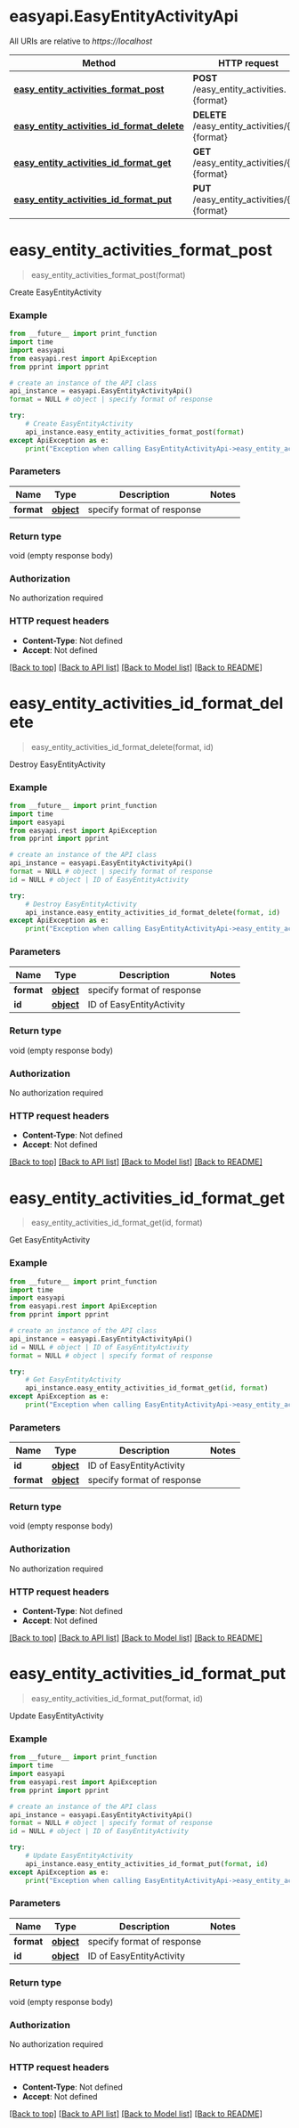 # easyapi.EasyEntityActivityApi

All URIs are relative to *https://localhost*

Method | HTTP request | Description
------------- | ------------- | -------------
[**easy_entity_activities_format_post**](EasyEntityActivityApi.md#easy_entity_activities_format_post) | **POST** /easy_entity_activities.{format} | Create EasyEntityActivity
[**easy_entity_activities_id_format_delete**](EasyEntityActivityApi.md#easy_entity_activities_id_format_delete) | **DELETE** /easy_entity_activities/{id}.{format} | Destroy EasyEntityActivity
[**easy_entity_activities_id_format_get**](EasyEntityActivityApi.md#easy_entity_activities_id_format_get) | **GET** /easy_entity_activities/{id}.{format} | Get EasyEntityActivity
[**easy_entity_activities_id_format_put**](EasyEntityActivityApi.md#easy_entity_activities_id_format_put) | **PUT** /easy_entity_activities/{id}.{format} | Update EasyEntityActivity


# **easy_entity_activities_format_post**
> easy_entity_activities_format_post(format)

Create EasyEntityActivity

### Example
```python
from __future__ import print_function
import time
import easyapi
from easyapi.rest import ApiException
from pprint import pprint

# create an instance of the API class
api_instance = easyapi.EasyEntityActivityApi()
format = NULL # object | specify format of response

try:
    # Create EasyEntityActivity
    api_instance.easy_entity_activities_format_post(format)
except ApiException as e:
    print("Exception when calling EasyEntityActivityApi->easy_entity_activities_format_post: %s\n" % e)
```

### Parameters

Name | Type | Description  | Notes
------------- | ------------- | ------------- | -------------
 **format** | [**object**](.md)| specify format of response | 

### Return type

void (empty response body)

### Authorization

No authorization required

### HTTP request headers

 - **Content-Type**: Not defined
 - **Accept**: Not defined

[[Back to top]](#) [[Back to API list]](../README.md#documentation-for-api-endpoints) [[Back to Model list]](../README.md#documentation-for-models) [[Back to README]](../README.md)

# **easy_entity_activities_id_format_delete**
> easy_entity_activities_id_format_delete(format, id)

Destroy EasyEntityActivity

### Example
```python
from __future__ import print_function
import time
import easyapi
from easyapi.rest import ApiException
from pprint import pprint

# create an instance of the API class
api_instance = easyapi.EasyEntityActivityApi()
format = NULL # object | specify format of response
id = NULL # object | ID of EasyEntityActivity

try:
    # Destroy EasyEntityActivity
    api_instance.easy_entity_activities_id_format_delete(format, id)
except ApiException as e:
    print("Exception when calling EasyEntityActivityApi->easy_entity_activities_id_format_delete: %s\n" % e)
```

### Parameters

Name | Type | Description  | Notes
------------- | ------------- | ------------- | -------------
 **format** | [**object**](.md)| specify format of response | 
 **id** | [**object**](.md)| ID of EasyEntityActivity | 

### Return type

void (empty response body)

### Authorization

No authorization required

### HTTP request headers

 - **Content-Type**: Not defined
 - **Accept**: Not defined

[[Back to top]](#) [[Back to API list]](../README.md#documentation-for-api-endpoints) [[Back to Model list]](../README.md#documentation-for-models) [[Back to README]](../README.md)

# **easy_entity_activities_id_format_get**
> easy_entity_activities_id_format_get(id, format)

Get EasyEntityActivity

### Example
```python
from __future__ import print_function
import time
import easyapi
from easyapi.rest import ApiException
from pprint import pprint

# create an instance of the API class
api_instance = easyapi.EasyEntityActivityApi()
id = NULL # object | ID of EasyEntityActivity
format = NULL # object | specify format of response

try:
    # Get EasyEntityActivity
    api_instance.easy_entity_activities_id_format_get(id, format)
except ApiException as e:
    print("Exception when calling EasyEntityActivityApi->easy_entity_activities_id_format_get: %s\n" % e)
```

### Parameters

Name | Type | Description  | Notes
------------- | ------------- | ------------- | -------------
 **id** | [**object**](.md)| ID of EasyEntityActivity | 
 **format** | [**object**](.md)| specify format of response | 

### Return type

void (empty response body)

### Authorization

No authorization required

### HTTP request headers

 - **Content-Type**: Not defined
 - **Accept**: Not defined

[[Back to top]](#) [[Back to API list]](../README.md#documentation-for-api-endpoints) [[Back to Model list]](../README.md#documentation-for-models) [[Back to README]](../README.md)

# **easy_entity_activities_id_format_put**
> easy_entity_activities_id_format_put(format, id)

Update EasyEntityActivity

### Example
```python
from __future__ import print_function
import time
import easyapi
from easyapi.rest import ApiException
from pprint import pprint

# create an instance of the API class
api_instance = easyapi.EasyEntityActivityApi()
format = NULL # object | specify format of response
id = NULL # object | ID of EasyEntityActivity

try:
    # Update EasyEntityActivity
    api_instance.easy_entity_activities_id_format_put(format, id)
except ApiException as e:
    print("Exception when calling EasyEntityActivityApi->easy_entity_activities_id_format_put: %s\n" % e)
```

### Parameters

Name | Type | Description  | Notes
------------- | ------------- | ------------- | -------------
 **format** | [**object**](.md)| specify format of response | 
 **id** | [**object**](.md)| ID of EasyEntityActivity | 

### Return type

void (empty response body)

### Authorization

No authorization required

### HTTP request headers

 - **Content-Type**: Not defined
 - **Accept**: Not defined

[[Back to top]](#) [[Back to API list]](../README.md#documentation-for-api-endpoints) [[Back to Model list]](../README.md#documentation-for-models) [[Back to README]](../README.md)

